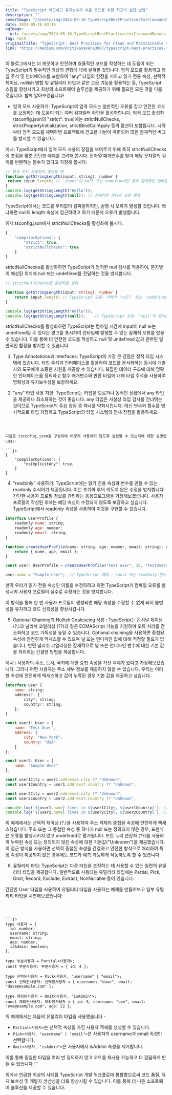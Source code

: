 ```yaml
---
title: "TypeScript 깨끗하고 유지보수가 쉬운 코드를 위한 최고의 실천 방법"
description: ""
coverImage: "/assets/img/2024-05-16-TypeScriptBestPracticesforCleanandMaintainableCode_0.png"
date: 2024-05-16 03:19
ogImage: 
  url: /assets/img/2024-05-16-TypeScriptBestPracticesforCleanandMaintainableCode_0.png
tag: Tech
originalTitle: "TypeScript: Best Practices for Clean and Maintainable Code"
link: "https://medium.com/@ritikasaxena3007/typescript-best-practices-for-clean-and-maintainable-code-01e5df26a367"
---
```



이 블로그에서는 더 깨끗하고 안전하며 효율적인 코드를 작성하는 데 도움이 되는 TypeScript의 필수적인 최상의 관행에 대해 살펴볼 것입니다. 엄격 모드를 활용하고 타입 주석 및 인터페이스를 포함하여 "any" 타입의 함정을 피하고 읽기 전용 속성, 선택적 체이닝, nullish 병합 및 유틸리티 타입과 같은 고급 기능을 활용하는 등, TypeScript 스킬을 향상시키고 최상의 소프트웨어 솔루션을 제공하기 위해 필요한 모든 것을 다룰 것입니다. 함께 알아보겠습니다!

- 엄격 모드 사용하기: TypeScript의 엄격 모드는 일반적인 오류를 잡고 안전한 코드를 보장하는 데 도움이 되는 여러 컴파일러 확인을 활성화합니다. 엄격 모드 활성화(tsconfig.json의 "strict": true)에는 strictNullChecks, strictPropertyInitialization, strictBindCallApply 등의 옵션이 포함됩니다. 시작부터 엄격 모드를 채택하면 프로젝트에 견고한 기반이 마련되어 많은 잠재적인 버그를 방지할 수 있습니다.

예시: TypeScript에서 엄격 모드 사용의 장점을 보여주기 위해 특히 strictNullChecks에 초점을 맞춘 간단한 예제를 고려해 봅시다.
문자열 매개변수를 받아 해당 문자열의 길이를 반환하는 함수가 있다고 가정해 봅시다:

```js
// 엄격 모드 사용하지 않았을 때
function getStringLength(input: string): number {
 return input.length; // 'input'이 null 또는 undefined인 경우 잠재적인 런타임 오류 발생
}
console.log(getStringLength("Hello")); 
console.log(getStringLength(null)); // 잠재적인 런타임 오류 발생
```



TypeScript에서는 코드를 무리없이 컴파일하지만, 실행 시 오류가 발생할 것입니다. 왜냐하면 null의 length 속성에 접근하려고 하기 때문에 오류가 발생합니다.

이제 tsconfig.json에서 strictNullChecks를 활성화해 봅시다.

```js
{
    "compilerOptions": {
        "strict": true,
        "strictNullChecks": true
    }
}
```

strictNullChecks를 활성화하면 TypeScript가 엄격한 null 검사를 적용하여, 문자열이 예상된 위치에 null 또는 undefined를 전달하는 것을 방지합니다.



```typescript
// strictNullChecks를 활성화한 상태

function getStringLength(input: string): number {
    return input.length; // TypeScript 오류: 객체가 'null' 또는 'undefined'일 수 있습니다
}

console.log(getStringLength("Hello")); 
console.log(getStringLength(null));    // TypeScript 오류: 'null'의 형식은 'string'의 매개변수에 할당할 수 없습니다
```

strictNullChecks를 활성화하면 TypeScript는 컴파일 시간에 input이 null 또는 undefined일 수 있다는 경고를 표시하여 런타임에 발생할 수 있는 잠재적 오류를 잡을 수 있습니다. 이를 통해 더 안전한 코드를 작성하고 null 및 undefined 값과 관련된 일반적인 함정을 방지할 수 있습니다.

1. Type Annotations과 Interfaces: TypeScript의 가장 큰 강점은 정적 타입 시스템에 있습니다. 타입 주석과 인터페이스를 활용하여 코드를 문서화하는 동시에 개발자와 도구에게 소중한 지원을 제공할 수 있습니다. 복잡한 데이터 구조에 대해 명확한 인터페이스를 정의하고 함수 매개변수와 반환 타입에 대해 타입 주석을 사용하여 명확성과 유지보수성을 보장하세요.

2. "any" 타입 사용 지양: TypeScript는 타입을 모르거나 동적인 상황에서 any 타입을 제공하나 최소화하는 것이 좋습니다. any 타입은 사실상 타입 검사를 건너뛰는 것이므로 TypeScript의 주요 장점 중 하나를 약화시킵니다. 대신 변수와 함수를 명시적으로 타입 지정하고 TypeScript의 타입 시스템의 전체 장점을 활용하세요.
```



다음은 tsconfig.json을 구성하여 어떻게 사용하지 않도록 설정할 수 있는지에 대한 설명입니다:-

```js
{
    "compilerOptions": {
        "noImplicitAny": true,
    }
}
```

4. “readonly” 사용하기: TypeScript에는 읽기 전용 속성과 변수를 만들 수 있는 readonly 수식어가 제공됩니다. 이는 초기화 후의 의도치 않은 수정을 방지합니다.
간단한 사용자 프로필 정보를 관리하는 응용프로그램을 가정해보겠습니다. 사용자 프로필이 작성된 후에는 해당 속성이 수정되지 않도록 보장하고 싶습니다. TypeScript에서 readonly 속성을 사용하여 이것을 구현할 수 있습니다.

```js
interface UserProfile {
    readonly name: string;
    readonly age: number;
    readonly email: string;
}

function createUserProfile(name: string, age: number, email: string): UserProfile {
    return { name, age, email };
}

const user: UserProfile = createUserProfile("test user", 30, "testUser@example.com");

user.name = "Sample User";  // TypeScript 에러 : const 또는 readonly 변수에 할당을 시도함
```



만약 우리가 읽기 전용 속성인 이름을 수정하려고 하면 TypeScript가 컴파일 오류를 발생시켜 사용자 프로필이 실수로 수정되는 것을 방지합니다.

이 방식을 통해 한 번 사용자 프로필이 생성되면 해당 속성을 수정할 수 없게 되어 불변성을 유지하고 코드 신뢰성을 향상시킵니다.

5. Optional Chaining과 Nullish Coalescing 사용 : TypeScript는 옵셔널 체이닝 (?.)과 널리쉬 코얼리싱 (??)과 같은 ECMAScript 기능을 지원하여 오류 처리를 간소화하고 코드 가독성을 높일 수 있습니다. Optional chaining을 사용하면 중첩된 속성에 안전하게 액세스할 수 있으며 널 또는 언디파인 값에 대해 걱정할 필요가 없습니다. 반면 널리쉬 코얼리싱은 잠재적으로 널 또는 언디파인 변수에 대한 기본 값을 처리하는 간결한 방법을 제공합니다.

예시 :
사용자의 주소, 도시, 국가에 대한 중첩 속성을 가진 객체가 있다고 가정해보겠습니다. 그러나 어떤 사용자는 주소 세부 정보를 제공하지 않을 수 있습니다. 우리는 이러한 속성에 안전하게 액세스하고 값이 누락된 경우 기본 값을 제공하고 싶습니다.



```javascript
interface User {
    name: string;
    address?: {
        city?: string;
        country?: string;
    };
}

const user1: User = {
    name: "Test User",
    address: {
        city: "New York",
        country: "USA"
    }
};

const user2: User = {
    name: "Sample User"
};

const user1City = user1.address?.city ?? "Unknown";
const user1Country = user1.address?.country ?? "Unknown";

const user2City = user2.address?.city ?? "Unknown";
const user2Country = user2.address?.country ?? "Unknown";

console.log(`${user1.name} lives in ${user1City}, ${user1Country}`); // 출력: Test User lives in New York, USA
console.log(`${user2.name} lives in ${user2City}, ${user2Country}`); // 출력: Sample User lives in Unknown, Unknown
```

위 예제에서는 선택적 체이닝 (?.)을 사용하여 주소 객체의 중첩된 속성에 안전하게 액세스했습니다. 주소 또는 그 중첩된 속성 중 하나가 null 또는 정의되지 않은 경우, 표현식은 오류를 발생시키지 않고 undefined로 평가됩니다. 또한 누리 연산자 (??)를 사용하여 누락된 속성 또는 정의되지 않은 속성에 대한 기본값("Unknown")을 제공했습니다.
이 접근 방식을 사용하면 선택적 중첩된 속성을 간결하고 안전한 방식으로 처리하여 특정 속성이 제공되지 않은 경우에도 코드가 예측 가능하게 작동하도록 할 수 있습니다.

6. 유틸리티 타입: TypeScript는 다른 타입을 조작하는 데 사용할 수 있는 일련의 유틸리티 타입을 제공합니다. 일반적으로 사용되는 유틸리티 타입에는 Partial, Pick, Omit, Record, Exclude, Extract, NonNullable 등이 있습니다.

간단한 User 타입을 사용하여 유틸리티 타입을 사용하는 예제를 만들어보고 일부 유틸리티 타입을 시연해보겠습니다:
```



```js
type 사용자 = {
  id: number;
  username: string;
  email: string;
  age: number;
  isAdmin: boolean;
};

type 부분사용자 = Partial<사용자>;
const 부분사용자: 부분사용자 = { id: 4 };

type 선택된사용자 = Pick<사용자, "username" | "email">;
const 선택된사용자: 선택된사용자 = { username: "dave", email: "dave@example.com" };

type 제외된사용자 = Omit<사용자, "isAdmin">;
const 제외된사용자: 제외된사용자 = { id: 5, username: "eve", email: "eve@example.com", age: 22 };
```

위 예제에서는 다음의 유틸리티 타입을 사용했습니다 -

- `Partial<사용자>`는 선택적 속성을 가진 사용자 객체를 생성할 수 있습니다.
- `Pick<사용자, "username" | "email">`은 사용자의 username과 email 속성만 선택합니다.
- `Omit<사용자, "isAdmin">`은 사용자에서 isAdmin 속성을 제거합니다.

이를 통해 동일한 타입을 여러 번 정의하지 않고 코드를 재사용 가능하고 더 깔끔하게 만들 수 있습니다.```



위에서 언급한 최상의 사례를 TypeScript 개발 워크플로에 통합함으로써 코드 품질, 유지 보수성 및 개발자 생산성을 더욱 향상시킬 수 있습니다. 이를 통해 더 나은 소프트웨어 솔루션을 제공할 수 있습니다.